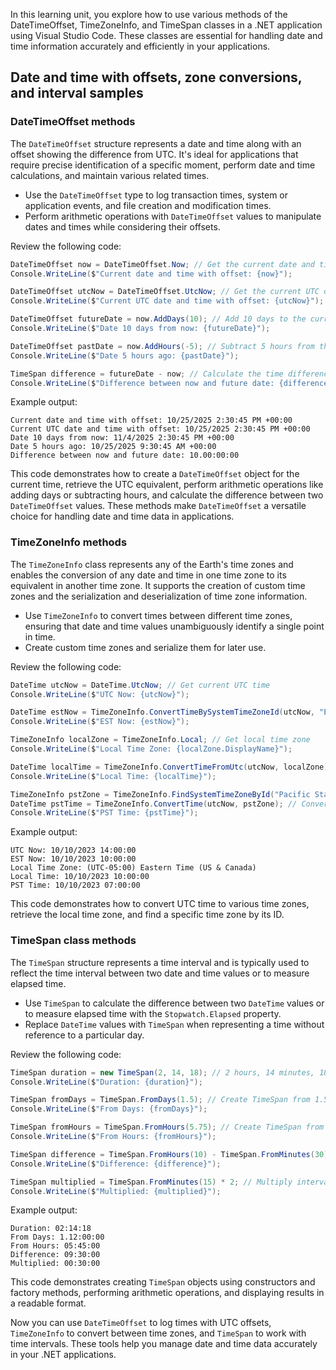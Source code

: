In this learning unit, you explore how to use various methods of the DateTimeOffset, TimeZoneInfo, and TimeSpan classes in a .NET application using Visual Studio Code. These classes are essential for handling date and time information accurately and efficiently in your applications.

## Date and time with offsets, zone conversions, and interval samples

### DateTimeOffset methods

The `DateTimeOffset` structure represents a date and time along with an offset showing the difference from UTC. It's ideal for applications that require precise identification of a specific moment, perform date and time calculations, and maintain various related times.

- Use the `DateTimeOffset` type to log transaction times, system or application events, and file creation and modification times.
- Perform arithmetic operations with `DateTimeOffset` values to manipulate dates and times while considering their offsets.

Review the following code:

```csharp
DateTimeOffset now = DateTimeOffset.Now; // Get the current date and time with offset
Console.WriteLine($"Current date and time with offset: {now}");

DateTimeOffset utcNow = DateTimeOffset.UtcNow; // Get the current UTC date and time with offset
Console.WriteLine($"Current UTC date and time with offset: {utcNow}");

DateTimeOffset futureDate = now.AddDays(10); // Add 10 days to the current date and time
Console.WriteLine($"Date 10 days from now: {futureDate}");

DateTimeOffset pastDate = now.AddHours(-5); // Subtract 5 hours from the current date and time
Console.WriteLine($"Date 5 hours ago: {pastDate}");

TimeSpan difference = futureDate - now; // Calculate the time difference between two dates
Console.WriteLine($"Difference between now and future date: {difference}");
```

Example output:

```console
Current date and time with offset: 10/25/2025 2:30:45 PM +00:00
Current UTC date and time with offset: 10/25/2025 2:30:45 PM +00:00
Date 10 days from now: 11/4/2025 2:30:45 PM +00:00
Date 5 hours ago: 10/25/2025 9:30:45 AM +00:00
Difference between now and future date: 10.00:00:00
```

This code demonstrates how to create a `DateTimeOffset` object for the current time, retrieve the UTC equivalent, perform arithmetic operations like adding days or subtracting hours, and calculate the difference between two `DateTimeOffset` values. These methods make `DateTimeOffset` a versatile choice for handling date and time data in applications.

### TimeZoneInfo methods

The `TimeZoneInfo` class represents any of the Earth's time zones and enables the conversion of any date and time in one time zone to its equivalent in another time zone. It supports the creation of custom time zones and the serialization and deserialization of time zone information.

- Use `TimeZoneInfo` to convert times between different time zones, ensuring that date and time values unambiguously identify a single point in time.
- Create custom time zones and serialize them for later use.

Review the following code:

```csharp
DateTime utcNow = DateTime.UtcNow; // Get current UTC time
Console.WriteLine($"UTC Now: {utcNow}");

DateTime estNow = TimeZoneInfo.ConvertTimeBySystemTimeZoneId(utcNow, "Eastern Standard Time"); // Convert UTC to EST
Console.WriteLine($"EST Now: {estNow}");

TimeZoneInfo localZone = TimeZoneInfo.Local; // Get local time zone
Console.WriteLine($"Local Time Zone: {localZone.DisplayName}");

DateTime localTime = TimeZoneInfo.ConvertTimeFromUtc(utcNow, localZone); // Convert UTC to local time
Console.WriteLine($"Local Time: {localTime}");

TimeZoneInfo pstZone = TimeZoneInfo.FindSystemTimeZoneById("Pacific Standard Time"); // Find PST time zone
DateTime pstTime = TimeZoneInfo.ConvertTime(utcNow, pstZone); // Convert UTC to PST
Console.WriteLine($"PST Time: {pstTime}");
```

Example output:

```console
UTC Now: 10/10/2023 14:00:00
EST Now: 10/10/2023 10:00:00
Local Time Zone: (UTC-05:00) Eastern Time (US & Canada)
Local Time: 10/10/2023 10:00:00
PST Time: 10/10/2023 07:00:00
```

This code demonstrates how to convert UTC time to various time zones, retrieve the local time zone, and find a specific time zone by its ID.

### TimeSpan class methods

The `TimeSpan` structure represents a time interval and is typically used to reflect the time interval between two date and time values or to measure elapsed time.

- Use `TimeSpan` to calculate the difference between two `DateTime` values or to measure elapsed time with the `Stopwatch.Elapsed` property.
- Replace `DateTime` values with `TimeSpan` when representing a time without reference to a particular day.

Review the following code:

```csharp
TimeSpan duration = new TimeSpan(2, 14, 18); // 2 hours, 14 minutes, 18 seconds
Console.WriteLine($"Duration: {duration}");

TimeSpan fromDays = TimeSpan.FromDays(1.5); // Create TimeSpan from 1.5 days
Console.WriteLine($"From Days: {fromDays}");

TimeSpan fromHours = TimeSpan.FromHours(5.75); // Create TimeSpan from 5.75 hours
Console.WriteLine($"From Hours: {fromHours}");

TimeSpan difference = TimeSpan.FromHours(10) - TimeSpan.FromMinutes(30); // Subtract intervals
Console.WriteLine($"Difference: {difference}");

TimeSpan multiplied = TimeSpan.FromMinutes(15) * 2; // Multiply interval
Console.WriteLine($"Multiplied: {multiplied}");
```

Example output:

```console
Duration: 02:14:18
From Days: 1.12:00:00
From Hours: 05:45:00
Difference: 09:30:00
Multiplied: 00:30:00
```

This code demonstrates creating `TimeSpan` objects using constructors and factory methods, performing arithmetic operations, and displaying results in a readable format.

Now you can use `DateTimeOffset` to log times with UTC offsets, `TimeZoneInfo` to convert between time zones, and `TimeSpan` to work with time intervals. These tools help you manage date and time data accurately in your .NET applications.
